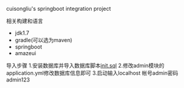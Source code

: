 cuisongliu's springboot integration project

相关构建和语言
- jdk1.7
- gradle(可以选为maven)
- springboot
- amazeui

导入步骤
1.安装数据库并导入数据库脚本[init.sql](init.sql)
2.修改admin模块的application.yml修改数据库信息即可
3.启动输入localhost 帐号admin密码admin123